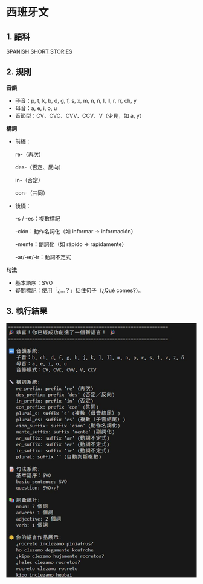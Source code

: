 # 西班牙文

## 1. 語料
[SPANISH SHORT STORIES](https://www.gutenberg.org/cache/epub/33406/pg33406-images.html)


## 2. 規則

**音韻**

- 子音：p, t, k, b, d, g, f, s, x, m, n, ñ, l, ll, r, rr, ch, y
- 母音：a, e, i, o, u
- 音節型：CV、CVC、CVV、CCV、V（少見，如 a, y）



**構詞**

- 前綴：


  re-（再次）
  
  
  des-（否定、反向）
  
  
  in-（否定）
  
  
  con-（共同）


- 後綴：


  -s / -es：複數標記
  
  
  -ción：動作名詞化（如 informar → información）
  
  
  -mente：副詞化（如 rápido → rápidamente）
  
  
  -ar/-er/-ir：動詞不定式


**句法**

- 基本語序：SVO
- 疑問標記：使用「¿...？」括住句子（¿Qué comes?）。


## 3. 執行結果
![執行結果](結果.jpg)
